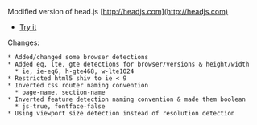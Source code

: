 Modified version of head.js [http://headjs.com](http://headjs.com)


* [Try it](http://itechnology.github.com/headjs/)

Changes:

    * Added/changed some browser detections
    * Added eq, lte, gte detections for browser/versions & height/width
      * ie, ie-eq6, h-gte468, w-lte1024
    * Restricted html5 shiv to ie < 9
    * Inverted css router naming convention
      * page-name, section-name
    * Inverted feature detection naming convention & made them boolean
      * js-true, fontface-false
    * Using viewport size detection instead of resolution detection
